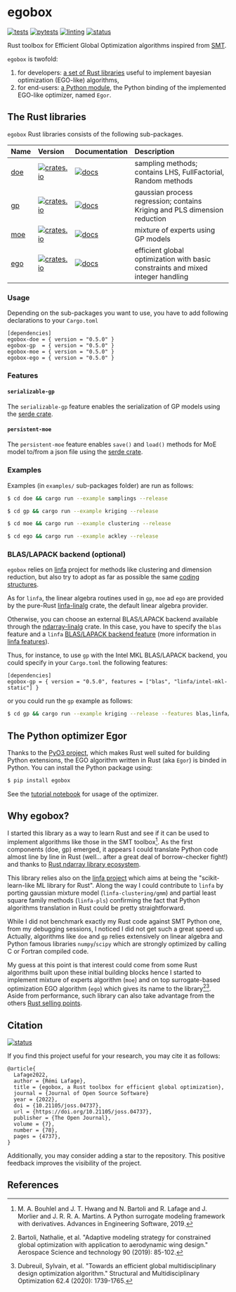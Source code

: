 # egobox

[![tests](https://github.com/relf/egobox/workflows/tests/badge.svg)](https://github.com/relf/egobox/actions?query=workflow%3Atests)
[![pytests](https://github.com/relf/egobox/workflows/pytests/badge.svg)](https://github.com/relf/egobox/actions?query=workflow%3Apytests)
[![linting](https://github.com/relf/egobox/workflows/lint/badge.svg)](https://github.com/relf/egobox/actions?query=workflow%3Alint)
[![status](https://joss.theoj.org/papers/0b252f280b5e5b67b9caba72d56cb156/status.svg)](https://joss.theoj.org/papers/0b252f280b5e5b67b9caba72d56cb156)

Rust toolbox for Efficient Global Optimization algorithms inspired from [SMT](https://github.com/SMTorg/smt). 

`egobox` is twofold: 
1. for developers: [a set of Rust libraries](#the-rust-libraries) useful to implement bayesian optimization (EGO-like) algorithms,
2. for end-users: [a Python module](#the-python-optimizer-egor), the Python binding of the implemented EGO-like optimizer, named `Egor`. 

## The Rust libraries

`egobox` Rust libraries consists of the following sub-packages.

| Name                                                  | Version                                                                                         | Documentation                                                               | Description                                                                     |
| :---------------------------------------------------- | :---------------------------------------------------------------------------------------------- | :-------------------------------------------------------------------------- | :------------------------------------------------------------------------------ |
| [doe](https://github.com/relf/egobox/tree/master/doe) | [![crates.io](https://img.shields.io/crates/v/egobox-doe)](https://crates.io/crates/egobox-doe) | [![docs](https://docs.rs/egobox-doe/badge.svg)](https://docs.rs/egobox-doe) | sampling methods; contains LHS, FullFactorial, Random methods                   |
| [gp](https://github.com/relf/egobox/tree/master/gp)   | [![crates.io](https://img.shields.io/crates/v/egobox-gp)](https://crates.io/crates/egobox-gp)   | [![docs](https://docs.rs/egobox-gp/badge.svg)](https://docs.rs/egobox-gp)   | gaussian process regression; contains Kriging and PLS dimension reduction       |
| [moe](https://github.com/relf/egobox/tree/master/moe) | [![crates.io](https://img.shields.io/crates/v/egobox-moe)](https://crates.io/crates/egobox-moe) | [![docs](https://docs.rs/egobox-moe/badge.svg)](https://docs.rs/egobox-moe) | mixture of experts using GP models                                              |
| [ego](https://github.com/relf/egobox/tree/master/ego) | [![crates.io](https://img.shields.io/crates/v/egobox-ego)](https://crates.io/crates/egobox-ego) | [![docs](https://docs.rs/egobox-ego/badge.svg)](https://docs.rs/egobox-ego) | efficient global optimization with basic constraints and mixed integer handling |

### Usage

Depending on the sub-packages you want to use, you have to add following declarations to your `Cargo.toml`

```
[dependencies]
egobox-doe = { version = "0.5.0" }
egobox-gp  = { version = "0.5.0" }
egobox-moe = { version = "0.5.0" }
egobox-ego = { version = "0.5.0" }
```

### Features
#### `serializable-gp` 

The `serializable-gp` feature enables the serialization of GP models using the [serde crate](https://serde.rs/). 

#### `persistent-moe` 

The `persistent-moe` feature enables `save()` and `load()` methods for MoE model to/from a json file using the [serde crate](https://serde.rs/). 

### Examples

Examples (in `examples/` sub-packages folder) are run as follows:

```bash
$ cd doe && cargo run --example samplings --release
```

``` bash
$ cd gp && cargo run --example kriging --release
```

``` bash
$ cd moe && cargo run --example clustering --release
```

``` bash
$ cd ego && cargo run --example ackley --release
```

### BLAS/LAPACK backend (optional)

`egobox` relies on [linfa](https://github.com/rust-ml/linfa) project for methods like clustering and dimension reduction, but also try to adopt as far as possible the same [coding structures](https://github.com/rust-ml/linfa/blob/master/CONTRIBUTE.md).

As for `linfa`, the linear algebra routines used in `gp`, `moe` ad `ego` are provided by the pure-Rust [linfa-linalg](https://github.com/rust-ml/linfa-linalg) crate, the default linear algebra provider.

Otherwise, you can choose an external BLAS/LAPACK backend available through the [ndarray-linalg](https://github.com/rust-ndarray/ndarray-linalg) crate. In this case, you have to specify the `blas` feature and a `linfa` [BLAS/LAPACK backend feature](https://github.com/rust-ml/linfa#blaslapack-backend) (more information in [linfa features](https://github.com/rust-ml/linfa#blaslapack-backend)).

Thus, for instance, to use `gp` with the Intel MKL BLAS/LAPACK backend, you could specify in your `Cargo.toml` the following features:
```
[dependencies]
egobox-gp = { version = "0.5.0", features = ["blas", "linfa/intel-mkl-static"] }
```
or you could run the `gp` example as follows:
``` bash
$ cd gp && cargo run --example kriging --release --features blas,linfa/intel-mkl-static
```

## The Python optimizer Egor

Thanks to the [PyO3 project](https://pyo3.rs), which makes Rust well suited for building Python extensions, the EGO algorithm written in Rust (aka `Egor`) is binded in Python. You can install the Python package using:

```bash
$ pip install egobox
```

See the [tutorial notebook](https://github.com/relf/egobox/tree/master/doc/TutorialEgor.ipynb) for usage of the optimizer.

## Why egobox?

I started this library as a way to learn Rust and see if it can be used to implement algorithms like those in the SMT toolbox[^1]. As the first components (doe, gp) emerged, it appears I could translate Python code almost line by line in Rust (well... after a great deal of borrow-checker fight!) and thanks to [Rust ndarray library ecosystem](https://github.com/rust-ndarray). 

This library relies also on the [linfa project](https://github.com/rust-ml/linfa) which aims at being the "scikit-learn-like ML library for Rust". Along the way I could contribute to `linfa` by porting gaussian mixture model (`linfa-clustering/gmm`) and partial least square family methods (`linfa-pls`) confirming the fact that Python algorithms translation in Rust could be pretty straightforward.

While I did not benchmark exactly my Rust code against SMT Python one, from my debugging sessions, I noticed I did not get such a great speed up. Actually, algorithms like `doe` and `gp` relies extensively on linear algebra and Python famous libraries `numpy`/`scipy` which are strongly optimized by calling C or Fortran compiled code.

My guess at this point is that interest could come from some Rust algorithms built upon these initial building blocks hence I started to implement mixture of experts algorithm (`moe`) and on top surrogate-based optimization EGO algorithm (`ego`) which gives its name to the library[^2][^3]. Aside from performance, such library can also take advantage from the others [Rust selling points](https://www.rust-lang.org/). 

## Citation

[![status](https://joss.theoj.org/papers/0b252f280b5e5b67b9caba72d56cb156/status.svg)](https://joss.theoj.org/papers/0b252f280b5e5b67b9caba72d56cb156)

If you find this project useful for your research, you may cite it as follows: 

```
@article{
  Lafage2022, 
  author = {Rémi Lafage}, 
  title = {egobox, a Rust toolbox for efficient global optimization}, 
  journal = {Journal of Open Source Software} 
  year = {2022}, 
  doi = {10.21105/joss.04737}, 
  url = {https://doi.org/10.21105/joss.04737}, 
  publisher = {The Open Journal}, 
  volume = {7}, 
  number = {78}, 
  pages = {4737}, 
} 
```

Additionally, you may consider adding a star to the repository. This positive feedback improves the visibility of the project.

## References

[^1]: M. A. Bouhlel and J. T. Hwang and N. Bartoli and R. Lafage and J. Morlier and J. R. R. A. Martins. A Python surrogate modeling framework with derivatives. Advances in Engineering Software, 2019.

[^2]: Bartoli, Nathalie, et al. "Adaptive modeling strategy for constrained global optimization with application to aerodynamic wing design." Aerospace Science and technology 90 (2019): 85-102.

[^3]: Dubreuil, Sylvain, et al. "Towards an efficient global multidisciplinary design optimization algorithm." Structural and Multidisciplinary Optimization 62.4 (2020): 1739-1765.
